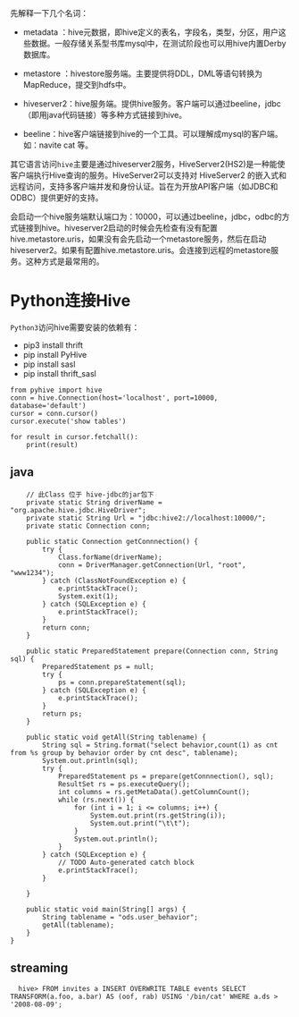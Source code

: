 先解释一下几个名词：

- metadata ：hive元数据，即hive定义的表名，字段名，类型，分区，用户这些数据。一般存储关系型书库mysql中，在测试阶段也可以用hive内置Derby数据库。

- metastore ：hivestore服务端。主要提供将DDL，DML等语句转换为MapReduce，提交到hdfs中。

- hiveserver2：hive服务端。提供hive服务。客户端可以通过beeline，jdbc（即用java代码链接）等多种方式链接到hive。

- beeline：hive客户端链接到hive的一个工具。可以理解成mysql的客户端。如：navite cat 等。

其它语言访问`hive`主要是通过hiveserver2服务，HiveServer2(HS2)是一种能使客户端执行Hive查询的服务。HiveServer2可以支持对 HiveServer2 的嵌入式和远程访问，支持多客户端并发和身份认证。旨在为开放API客户端（如JDBC和ODBC）提供更好的支持。



会启动一个hive服务端默认端口为：10000，可以通过beeline，jdbc，odbc的方式链接到hive。hiveserver2启动的时候会先检查有没有配置hive.metastore.uris，如果没有会先启动一个metastore服务，然后在启动hiveserver2。如果有配置hive.metastore.uris。会连接到远程的metastore服务。这种方式是最常用的。



# Python连接Hive

`Python3`访问hive需要安装的依赖有：

- pip3 install thrift
- pip install PyHive
- pip install sasl
- pip install thrift_sasl

```
from pyhive import hive
conn = hive.Connection(host='localhost', port=10000, database='default')
cursor = conn.cursor()
cursor.execute('show tables')

for result in cursor.fetchall():
    print(result)
```

## java 
```
    // 此Class 位于 hive-jdbc的jar包下
    private static String driverName = "org.apache.hive.jdbc.HiveDriver";
    private static String Url = "jdbc:hive2://localhost:10000/";
    private static Connection conn;

    public static Connection getConnnection() {
        try {
            Class.forName(driverName);
            conn = DriverManager.getConnection(Url, "root", "www1234");
        } catch (ClassNotFoundException e) {
            e.printStackTrace();
            System.exit(1);
        } catch (SQLException e) {
            e.printStackTrace();
        }
        return conn;
    }

    public static PreparedStatement prepare(Connection conn, String sql) {
        PreparedStatement ps = null;
        try {
            ps = conn.prepareStatement(sql);
        } catch (SQLException e) {
            e.printStackTrace();
        }
        return ps;
    }

    public static void getAll(String tablename) {
        String sql = String.format("select behavior,count(1) as cnt from %s group by behavior order by cnt desc", tablename);
        System.out.println(sql);
        try {
            PreparedStatement ps = prepare(getConnnection(), sql);
            ResultSet rs = ps.executeQuery();
            int columns = rs.getMetaData().getColumnCount();
            while (rs.next()) {
                for (int i = 1; i <= columns; i++) {
                    System.out.print(rs.getString(i));
                    System.out.print("\t\t");
                }
                System.out.println();
            }
        } catch (SQLException e) {
            // TODO Auto-generated catch block
            e.printStackTrace();
        }

    }

    public static void main(String[] args) {
        String tablename = "ods.user_behavior";
        getAll(tablename);
    }
}
```



## streaming

```
  hive> FROM invites a INSERT OVERWRITE TABLE events SELECT TRANSFORM(a.foo, a.bar) AS (oof, rab) USING '/bin/cat' WHERE a.ds > '2008-08-09';
```